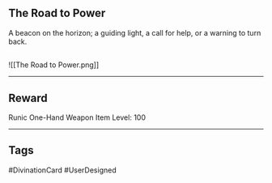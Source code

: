 ## The Road to Power
A beacon on the horizon; a guiding light, a call for help, or a warning to turn back.
## 
![[The Road to Power.png]]

---
## Reward
Runic One-Hand Weapon
Item Level: 100

---
## Tags
#DivinationCard
#UserDesigned